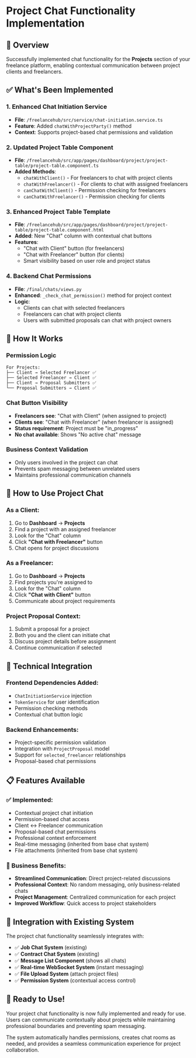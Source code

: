 # Project Chat Functionality Implementation

## 🎯 **Overview**

Successfully implemented chat functionality for the **Projects** section of your freelance platform, enabling contextual communication between project clients and freelancers.

## ✅ **What's Been Implemented**

### **1. Enhanced Chat Initiation Service**

- **File**: `/freelancehub/src/service/chat-initiation.service.ts`
- **Feature**: Added `chatWithProjectParty()` method
- **Context**: Supports project-based chat permissions and validation

### **2. Updated Project Table Component**

- **File**: `/freelancehub/src/app/pages/dashboard/project/project-table/project-table.component.ts`
- **Added Methods**:
  - `chatWithClient()` - For freelancers to chat with project clients
  - `chatWithFreelancer()` - For clients to chat with assigned freelancers
  - `canChatWithClient()` - Permission checking for freelancers
  - `canChatWithFreelancer()` - Permission checking for clients

### **3. Enhanced Project Table Template**

- **File**: `/freelancehub/src/app/pages/dashboard/project/project-table/project-table.component.html`
- **Added**: New "Chat" column with contextual chat buttons
- **Features**:
  - "Chat with Client" button (for freelancers)
  - "Chat with Freelancer" button (for clients)
  - Smart visibility based on user role and project status

### **4. Backend Chat Permissions**

- **File**: `/final/chats/views.py`
- **Enhanced**: `_check_chat_permission()` method for project context
- **Logic**:
  - Clients can chat with selected freelancers
  - Freelancers can chat with project clients
  - Users with submitted proposals can chat with project owners

## 🔧 **How It Works**

### **Permission Logic**

```
For Projects:
├── Client → Selected Freelancer ✅
├── Selected Freelancer → Client ✅
├── Client → Proposal Submitters ✅
└── Proposal Submitters → Client ✅
```

### **Chat Button Visibility**

- **Freelancers see**: "Chat with Client" (when assigned to project)
- **Clients see**: "Chat with Freelancer" (when freelancer is assigned)
- **Status requirement**: Project must be "in_progress"
- **No chat available**: Shows "No active chat" message

### **Business Context Validation**

- Only users involved in the project can chat
- Prevents spam messaging between unrelated users
- Maintains professional communication channels

## 🚀 **How to Use Project Chat**

### **As a Client:**

1. Go to **Dashboard** → **Projects**
2. Find a project with an assigned freelancer
3. Look for the "Chat" column
4. Click **"Chat with Freelancer"** button
5. Chat opens for project discussions

### **As a Freelancer:**

1. Go to **Dashboard** → **Projects**
2. Find projects you're assigned to
3. Look for the "Chat" column
4. Click **"Chat with Client"** button
5. Communicate about project requirements

### **Project Proposal Context:**

1. Submit a proposal for a project
2. Both you and the client can initiate chat
3. Discuss project details before assignment
4. Continue communication if selected

## 🔧 **Technical Integration**

### **Frontend Dependencies Added:**

- `ChatInitiationService` injection
- `TokenService` for user identification
- Permission checking methods
- Contextual chat button logic

### **Backend Enhancements:**

- Project-specific permission validation
- Integration with `ProjectProposal` model
- Support for `selected_freelancer` relationships
- Proposal-based chat permissions

## 📋 **Features Available**

### **✅ Implemented:**

- Contextual project chat initiation
- Permission-based chat access
- Client ↔ Freelancer communication
- Proposal-based chat permissions
- Professional context enforcement
- Real-time messaging (inherited from base chat system)
- File attachments (inherited from base chat system)

### **🎯 Business Benefits:**

- **Streamlined Communication**: Direct project-related discussions
- **Professional Context**: No random messaging, only business-related chats
- **Project Management**: Centralized communication for each project
- **Improved Workflow**: Quick access to project stakeholders

## 🔄 **Integration with Existing System**

The project chat functionality seamlessly integrates with:

- ✅ **Job Chat System** (existing)
- ✅ **Contract Chat System** (existing)
- ✅ **Message List Component** (shows all chats)
- ✅ **Real-time WebSocket System** (instant messaging)
- ✅ **File Upload System** (attach project files)
- ✅ **Permission System** (contextual access control)

## 🎉 **Ready to Use!**

Your project chat functionality is now fully implemented and ready for use. Users can communicate contextually about projects while maintaining professional boundaries and preventing spam messaging.

The system automatically handles permissions, creates chat rooms as needed, and provides a seamless communication experience for project collaboration.

